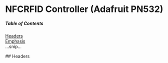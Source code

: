 # NFCRFID Controller (Adafruit PN532)

##### Table of Contents  
[Headers](#headers)  
[Emphasis](#emphasis)  
...snip...    













<a name="headers"/>
## Headers
 
